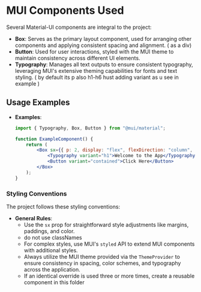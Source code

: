 # MUI Components Used

Several Material-UI components are integral to the project:

-   **Box**: Serves as the primary layout component, used for arranging other components and applying consistent spacing and alignment. ( as a div)
-   **Button**: Used for user interactions, styled with the MUI theme to maintain consistency across different UI elements.
-   **Typography**: Manages all text outputs to ensure consistent typography, leveraging MUI's extensive theming capabilities for fonts and text styling. ( by default its p also h1-h6 hust adding variant as u see in example )

## Usage Examples

-   **Examples**:

    ```jsx
    import { Typography, Box, Button } from "@mui/material";

    function ExampleComponent() {
        return (
            <Box sx={{ p: 2, display: "flex", flexDirection: "column", gap: 2 }}>
                <Typography variant="h1">Welcome to the App</Typography>
                <Button variant="contained">Click Here</Button>
            </Box>
        );
    }
    ```

### Styling Conventions

The project follows these styling conventions:

-   **General Rules**:
    -   Use the `sx` prop for straightforward style adjustments like margins, paddings, and color.
    -   do not use classNames
    -   For complex styles, use MUI's `styled` API to extend MUI components with additional styles.
    -   Always utilize the MUI theme provided via the `ThemeProvider` to ensure consistency in spacing, color schemes, and typography across the application.
    -   If an identical override is used three or more times, create a reusable component in this folder

